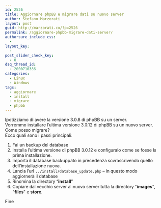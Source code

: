 ```yaml
---
id: 2526
title: Aggiornare phpBB e migrare dati su nuovo server
author: Stefano Marzorati
layout: post
guid: http://marzorati.co/?p=2526
permalink: /aggiornare-phpbb-migrare-dati-server/
authorsure_include_css:
  - 
layout_key:
  - 
post_slider_check_key:
  - 0
dsq_thread_id:
  - 2000710336
categories:
  - Linux
  - Windows
tags:
  - aggiornare
  - install
  - migrare
  - phpbb
---
```

Ipotizziamo di avere la versione 3.0.8 di phpBB su un server.  
Vorremmo installare l&#8217;ultima versione 3.0.12 di phpBB su un nuovo server.  
Come posso migrare?  
Ecco quali sono i passi principali:

1) Fai un backup del database  
2) Installa l&#8217;ultima versione di phpBB 3.0.12 e configuralo come se fosse la prima installazione.  
3) Importa il database backuppato in precedenza sovrascrivendo quello dell&#8217;installazione nuova.  
4) Lancia l&#8217;url `../install/database_update.php` &#8211; in questo modo aggiornerà il database  
5) Rinomina la directory &#8220;**install**&#8221;  
6) Copiare dal vecchio server al nuovo server tutta la directory "**images**", "**files**" e **store**.

Fine
